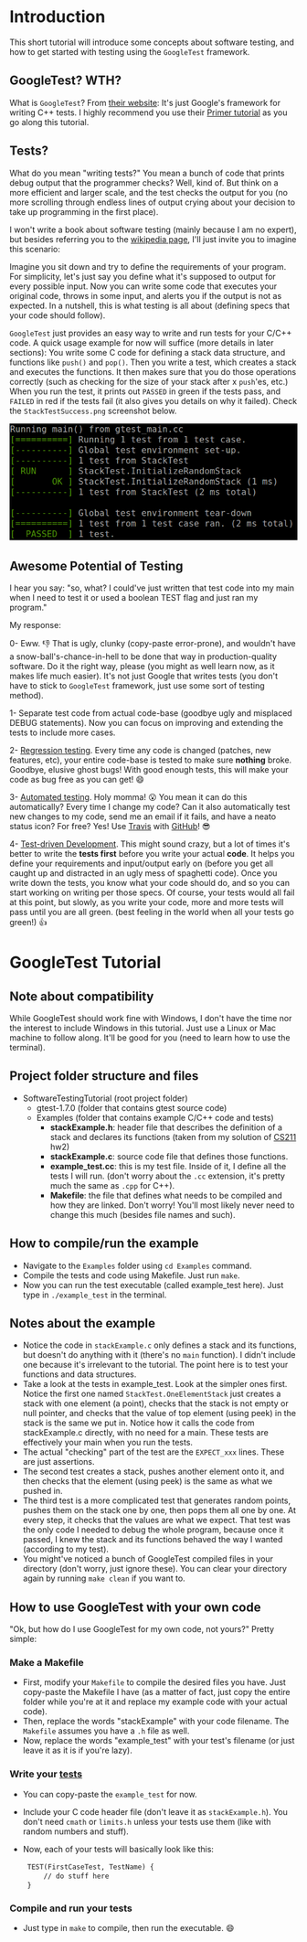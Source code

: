 # Introduction
This short tutorial will introduce some concepts about software testing, and how to get started with testing using the `GoogleTest` framework.

## GoogleTest? WTH?
What is `GoogleTest`? From [their website](https://code.google.com/p/googletest/): It's just Google's framework for writing C++ tests. I highly recommend you use their [Primer tutorial](https://code.google.com/p/googletest/wiki/V1_7_Primer#Assertions) as you go along this tutorial.

## Tests?
What do you mean "writing tests?" You mean a bunch of code that prints debug output that the programmer checks? Well, kind of. But think on a more efficient and larger scale, and the test checks the output for you (no more scrolling through endless lines of output crying about your decision to take up programming in the first place).

I won't write a book about software testing (mainly because I am no expert), but besides referring you to the [wikipedia page](http://en.wikipedia.org/wiki/Software_testing), I'll just invite you to imagine this scenario:

Imagine you sit down and try to define the requirements of your program. For simplicity, let's just say you define what it's supposed to output for every possible input. Now you can write some code that executes your original code, throws in some input, and alerts you if the output is not as expected. In a nutshell, this is what testing is all about (defining specs that your code should follow).

`GoogleTest` just provides an easy way to write and run tests for your C/C++ code. A quick usage example for now will suffice (more details in later sections): You write some C code for defining a stack data structure, and functions like `push()` and `pop()`. Then you write a test, which creates a stack and executes the functions. It then makes sure that you do those operations correctly (such as checking for the size of your stack after x `push`'es, etc.) When you run the test, it prints out `PASSED` in green if the tests pass, and `FAILED` in red if the tests fail (it also gives you details on why it failed). Check the `StackTestSuccess.png` screenshot below.

![Simple Stack Test Success](https://github.com/basheersubei/SoftwareTestingTutorial/blob/master/Screenshots/StackTestSuccess.png)

## Awesome Potential of Testing
I hear you say: "so, what? I could've just written that test code into my main when I need to test it or used a boolean TEST flag and just ran my program."

My response:

0- Eww. :-1: That is ugly, clunky (copy-paste error-prone), and wouldn't have a snow-ball's-chance-in-hell to be done that way in production-quality software. Do it the right way, please (you might as well learn now, as it makes life much easier). It's not just Google that writes tests (you don't have to stick to `GoogleTest` framework, just use some sort of testing method).

1- Separate test code from actual code-base (goodbye ugly and misplaced DEBUG statements). Now you can focus on improving and extending the tests to include more cases.

2- [Regression testing](http://en.wikipedia.org/wiki/Regression_testing). Every time any code is changed (patches, new features, etc), your entire code-base is tested to make sure **nothing** broke. Goodbye, elusive ghost bugs! With good enough tests, this will make your code as bug free as you can get! :smile:

3- [Automated testing](http://en.wikipedia.org/wiki/Test_automation). Holy momma! :open_mouth: You mean it can do this automatically? Every time I change my code? Can it also automatically test new changes to my code, send me an email if it fails, and have a neato status icon? For free? Yes! Use [Travis](https://travis-ci.org/) with [GitHub](https://github.com/)! :sunglasses:

4- [Test-driven Development](http://en.wikipedia.org/wiki/Test-driven_development). This might sound crazy, but a lot of times it's better to write the **tests first** before you write your actual **code**. It helps you define your requirements and input/output early on (before you get all caught up and distracted in an ugly mess of spaghetti code). Once you write down the tests, you know what your code should do, and so you can start working on writing per those specs. Of course, your tests would all fail at this point, but slowly, as you write your code, more and more tests will pass until you are all green. (best feeling in the world when all your tests go green!) :+1:

# GoogleTest Tutorial

## Note about compatibility
While GoogleTest should work fine with Windows, I don't have the time nor the interest to include Windows in this tutorial. Just use a Linux or Mac machine to follow along. It'll be good for you (need to learn how to use the terminal).

## Project folder structure and files
 - SoftwareTestingTutorial (root project folder)
    - gtest-1.7.0 (folder that contains gtest source code)
    - Examples (folder that contains example C/C++ code and tests)
       - **stackExample.h**: header file that describes the definition of a stack and declares its functions (taken from my solution of [CS211](https://github.com/basheersubei/CS211) hw2)
       - **stackExample.c**: source code file that defines those functions.
       - **example_test.cc**: this is my test file. Inside of it, I define all the tests I will run. (don't worry about the `.cc` extension, it's pretty much the same as `.cpp` for C++).
       - **Makefile**: the file that defines what needs to be compiled and how they are linked. Don't worry! You'll most likely never need to change this much (besides file names and such).

## How to compile/run the example
 - Navigate to the `Examples` folder using `cd Examples` command.
 - Compile the tests and code using Makefile. Just run `make`.
 - Now you can run the test executable (called example_test here). Just type in `./example_test` in the terminal.

## Notes about the example
 - Notice the code in `stackExample.c` only defines a stack and its functions, but doesn't do anything with it (there's no `main` function). I didn't include one because it's irrelevant to the tutorial. The point here is to test your functions and data structures.
 - Take a look at the tests in example_test. Look at the simpler ones first. Notice the first one named `StackTest.OneElementStack` just creates a stack with one element (a point), checks that the stack is not empty or null pointer, and checks that the value of top element (using peek) in the stack is the same we put in. Notice how it calls the code from stackExample.c directly, with no need for a main. These tests are effectively your main when you run the tests.
 - The actual "checking" part of the test are the `EXPECT_xxx` lines. These are just assertions. 
 - The second test creates a stack, pushes another element onto it, and then checks that the element (using peek) is the same as what we pushed in.
 - The third test is a more complicated test that generates random points, pushes them on the stack one by one, then pops them all one by one. At every step, it checks that the values are what we expect. That test was the only code I needed to debug the whole program, because once it passed, I knew the stack and its functions behaved the way I wanted (according to my test).
 - You might've noticed a bunch of GoogleTest compiled files in your directory (don't worry, just ignore these). You can clear your directory again by running `make clean` if you want to.

## How to use GoogleTest with your own code
"Ok, but how do I use GoogleTest for my own code, not yours?" Pretty simple:

### Make a Makefile
 - First, modify your `Makefile` to compile the desired files you have. Just copy-paste the Makefile I have (as a matter of fact, just copy the entire folder while you're at it and replace my example code with your actual code).
 - Then, replace the words "stackExample" with your code filename. The `Makefile` assumes you have a `.h` file as well.
 - Now, replace the words "example_test" with your test's filename (or just leave it as it is if you're lazy).

### Write your [tests](https://code.google.com/p/googletest/wiki/V1_7_Primer#Simple_Tests)
 - You can copy-paste the `example_test` for now.
 - Include your C code header file (don't leave it as `stackExample.h`). You don't need `cmath` or `limits.h` unless your tests use them (like with random numbers and stuff).
 - Now, each of your tests will basically look like this:

 		TEST(FirstCaseTest, TestName) {
 			// do stuff here
		}

### Compile and run your tests
 - Just type in `make` to compile, then run the executable. :smile:
